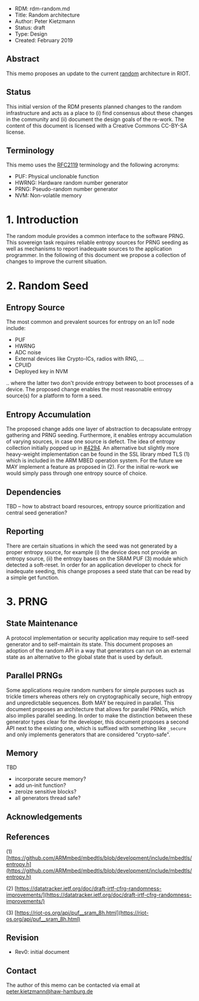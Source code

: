 
- RDM: rdm-random.md
- Title: Random architecture
- Author: Peter Kietzmann
- Status: draft
- Type: Design
- Created: February 2019

## Abstract

This memo proposes an update to the current [random](https://riot-os.org/api/group__sys__random.html) architecture in RIOT.

## Status

This initial version of the RDM presents planned changes to the random infrastructure and acts as a place to (i) find consensus about these changes in the community and
(ii) document the design goals of the re-work. The content of this document is licensed with a Creative Commons CC-BY-SA license.

## Terminology

This memo uses the [RFC2119](https://www.ietf.org/rfc/rfc2119.txt) terminology
and the following acronyms:

- PUF: Physical unclonable function
- HWRNG: Hardware random number generator
- PRNG: Pseudo-random number generator
- NVM: Non-volatile memory

# 1. Introduction
The random module provides a common interface to the software PRNG. This sovereign task requires reliable entropy sources for PRNG seeding as well as mechanisms to report inadequate sources to the application programmer. In the following of this document we propose a collection of changes to improve the current situation.


# 2. Random Seed

## Entropy Source
The most common and prevalent sources for entropy on an IoT node include:

- PUF
- HWRNG
- ADC noise
- External devices like Crypto-ICs, radios with RNG, ...
- CPUID
- Deployed key in NVM

.. where the latter two don't provide entropy between to boot processes of a device. The proposed change enables the most reasonable entropy source(s) for a platform to form a seed.

## Entropy Accumulation

The proposed change adds one layer of abstraction to decapsulate entropy gathering and PRNG seeding. Furthermore, it enables entropy accumulation of varying sources, in case one source is defect. The idea of entropy collection initially popped up in [#4294](https://github.com/RIOT-OS/RIOT/pull/4294). An alternative but slightly more heavy-weight implementation can be found in the SSL library mbed TLS (1) which is included in the ARM MBED operation system. For the future we MAY implement a feature as proposed in (2). For the initial re-work we would simply pass through one entropy source of choice.

## Dependencies
TBD – how to abstract board resources, entropy source prioritization and central seed generation?


## Reporting
There are certain situations in which the seed was not generated by a proper entropy source, for example (i) the device does not provide an entropy source, (ii) the entropy bases on the SRAM PUF (3) module which detected a soft-reset. In order for an application developer to check for inadequate seeding, this change proposes a seed state that can be read by a simple get function.

# 3. PRNG

## State Maintenance
A protocol implementation or security application may require to self-seed generator and to self-maintain its state. This document proposes an adoption of the random API in a way that generators can run on an external state as an alternative to the global state that is used by default.

## Parallel PRNGs
Some applications require random numbers for simple purposes such as trickle timers whereas others rely on cryptographically secure, high entropy and unpredictable sequences. Both MAY be required in parallel. This document proposes an architecture that allows for parallel PRNGs, which also implies parallel seeding. In order to make the distinction between these generator types clear for the developer, this document proposes a second API next to the existing one, which is suffixed with something like `_secure` and only implements generators that are considered "crypto-safe".


## Memory
TBD

- incorporate secure memory?
- add un-init function?
- zeroize sensitive blocks?
- all generators thread safe?

## Acknowledgements

## References
(1) [https://github.com/ARMmbed/mbedtls/blob/development/include/mbedtls/entropy.h](https://github.com/ARMmbed/mbedtls/blob/development/include/mbedtls/entropy.h)

(2) [https://datatracker.ietf.org/doc/draft-irtf-cfrg-randomness-improvements/](https://datatracker.ietf.org/doc/draft-irtf-cfrg-randomness-improvements/)

(3) [https://riot-os.org/api/puf__sram_8h.html](https://riot-os.org/api/puf__sram_8h.html)


## Revision

- Rev0: initial document

## Contact

The author of this memo can be contacted via email at peter.kietzmann@haw-hamburg.de

